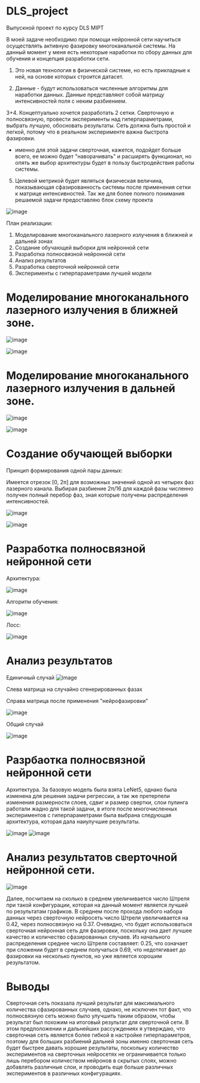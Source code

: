 # DLS_project
Выпускной проект по курсу DLS MIPT


В моей задаче необходимо при помощи нейронной сети научиться осуществлять активную фазировку многоканальной системы. 
На данный момент у меня есть некоторые наработки по сбору данных для обучения и концепция разработки сети. 

1. Это новая технология в физической системе, но есть прикладные к ней, 
на основе которых строится датасет.

2. Данные - будут использоваться численные алгоритмы для наработки данных. Данные представляют собой матрицу интенсивностей поля с неким разбиением. 

3+4. Концептуально хочется разработать 2 сетки. Сверточную и полносвязную, провести эксперименты над гиперпараметрами,
выбрать лучшую, обосновать результаты. Сеть должна быть простой и легкой, потому что в реальном эксперименте важна быстрота фазировки.
+ именно для этой задачи сверточная, кажется, подойдет больше всего, ее можно будет "наворачивать" и расширять функционал, 
но опять же выбор архитектуры будет в пользу быстродействия работы системы. 

5. Целевой метрикой будет являться физическая величина, показывающая сфазированность системы после применения сетки к матрице интенсивностей. 
Так же для более полного понимания решаемой задачи предоставляю блок схему проекта


![image](https://github.com/sammorozov/DLS_project/assets/109150200/cdd4d4be-4e02-40ad-b267-1bd459bd4fd9)

План реализации: 

1. Моделирование многоканального лазерного излучения в ближней и дальней зонах
2. Создание обучающей выборки для нейронной сети 
3. Разработка полносвязной нейронной сети 
4. Анализ результатов 
5. Разработка сверточной нейронной сети 
6. Эксперименты с гиперпараметрами лучшей модели

# Моделирование многоканального лазерного излучения в ближней зоне.

![image](https://github.com/sammorozov/DLS_project/assets/109150200/a858d1f5-a3f7-4e34-95ba-5a98210f8b53)

![image](https://github.com/sammorozov/DLS_project/assets/109150200/aaf934dc-76e8-469a-8900-507d9136d9ba)


# Моделирование многоканального лазерного излучения в дальней зоне.

![image](https://github.com/sammorozov/DLS_project/assets/109150200/58dd8903-b8f4-437e-b0bb-d2b064a0f53e)


![image](https://github.com/sammorozov/DLS_project/assets/109150200/133932c6-d9e6-4de5-b1c8-30759b4546a4)


# Создание обучающей выборки 

Принцип формирования одной пары данных:

Имеется отрезок  [0, 2π] для возможных значений одной из четырех фаз лазерного канала.
Выбирая разбиение 2π/16 для каждой фазы численно получен полный перебор фаз, зная которые получены распределения интенсивностей.

![image](https://github.com/sammorozov/DLS_project/assets/109150200/d58d774a-bed3-4160-89c6-f356a56540fe)

![image](https://github.com/sammorozov/DLS_project/assets/109150200/df7b43e9-1a54-447d-ac7f-76b2684464cc)


# Разработка полносвязной нейронной сети

Архитектура:

![image](https://github.com/sammorozov/DLS_project/assets/109150200/9f6c93bf-ca13-447c-be1f-8b2b5c1d4dca)

Алгоритм обучения:

![image](https://github.com/sammorozov/DLS_project/assets/109150200/4d624bac-c07f-4adb-9921-070af91f4e41)

Лосс:

![image](https://github.com/sammorozov/DLS_project/assets/109150200/37f549aa-27fd-462a-bf6f-835ffcf7c213)


# Анализ результатов

Единичный случай
![image](https://github.com/sammorozov/DLS_project/assets/109150200/2a4a0edf-8d62-40fa-838e-b3d6f8df300f)

Слева матрица на случайно сгенерированных фазах

Справа матрица после применения "нейрофазировки"

![image](https://github.com/sammorozov/DLS_project/assets/109150200/d4b5fa4a-42b2-48eb-8795-cba086d3b13e)

Общий случай

![image](https://github.com/sammorozov/DLS_project/assets/109150200/bdc2a411-2d5b-44b1-b4ae-f9e60fa11026)

# Разрбаотка полносвязной нейронной сети

Архитектура. За базовую модель была взята LeNet5, однако была изменена для решения задачи регрессии, 
а так же претерпели изменения размерности слоев, сдвиг и размер свертки, слои пулинга работали жадно для такой задачи,
в итоге после многочисленных экспериментов с гиперпараметрами была выбрана следующая архитектура, которая дала 
наиулучшие результаты.

![image](https://github.com/sammorozov/DLS_project/assets/109150200/864bddad-871f-492a-bd46-ad8d08e0334b)
![image](https://github.com/sammorozov/DLS_project/assets/109150200/c0246bb7-9f98-41ba-9d09-45c70ab9fb39)



# Анализ результатов сверточной нейронной сети.

![image](https://github.com/sammorozov/DLS_project/assets/109150200/9eada714-fa30-44bf-8b1f-4c367e346702)

Далее, посчитаем на сколько в среднем увеличивается число Штреля при такой конфигурации, которая на данный момент является лучшей по результатам графиков. В среднем после прохода любого набора данных через сверточную нейросеть число Штреля увеличивается на 0.42, через полносвязную на 0.37. Очевидно, что будет использоваться сверточная нейронная сеть для фазировки, поскольку она дает лучшее качество и количество сфазированных случаев. Из начального распределения среднее число Штреля составляет: 0.25, что означает при сложении будет в среднем получаться 0.69, что недотягивает до фазировки на несколько пунктов, но уже является хорошим результатом. 

# Выводы

Сверточная сеть показала лучший результат для максимального количества сфазированных случаев, однако, не исключен тот факт, что полносвязную сеть можно было улучшить таким образом, чтобы результат был похожим на итоговый результат для сверточной сети. В этом предположении и дальнейших рассуждениях я утверждаю, что сверточная сеть является более гибкой в настройке гиперпараметров, поэтому для больших разбиений дальней зоны именно сверточная сеть будет быстрее давать хорошие результаты, поскольку количество экспериментов на сверточных нейросетях не ограничивается только лишь перебором количеством нейронов в скрытых слоях, можно добавлять различные слои, и проводить еще больше различных экспериментов в различных конфигурациях. 

